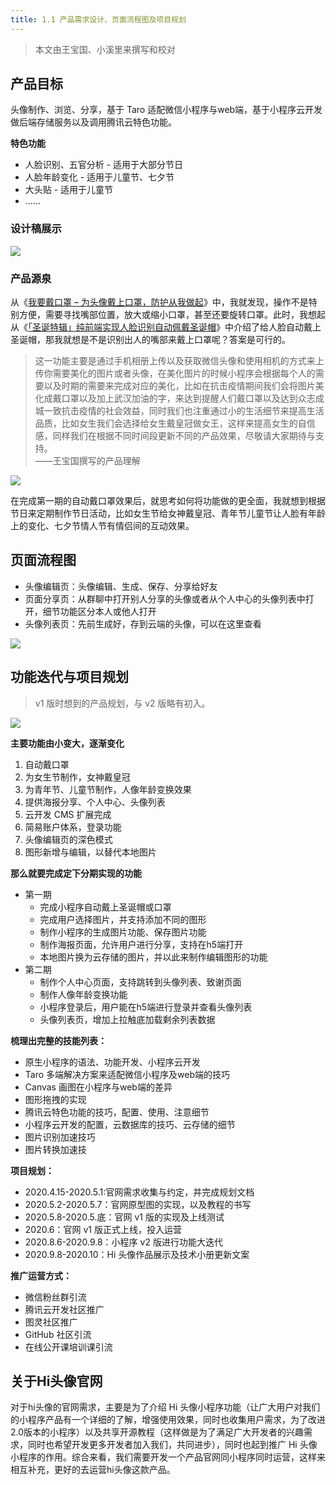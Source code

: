 ```yaml
---
title: 1.1 产品需求设计、页面流程图及项目规划
---
```


> 本文由王宝国、小溪里来撰写和校对

## 产品目标

头像制作、浏览、分享，基于 Taro 适配微信小程序与web端，基于小程序云开发做后端存储服务以及调用腾讯云特色功能。

**特色功能**

* 人脸识别、五官分析 - 适用于大部分节日
* 人脸年龄变化 - 适用于儿童节、七夕节
* 大头贴 - 适用于儿童节
* ……

### 设计稿展示
<!-- TODO 待修改 -->

![](https://n1image.hjfile.cn/res7/2020/03/28/0e2a38b02aef36e9e1e97d1cbbaa0f87.png)


### 产品源泉
<!-- TODO 待修改 -->
从《[我要戴口罩 – 为头像戴上口罩，防护从我做起](https://idealclover.top/archives/602/)》中，我就发现，操作不是特别方便，需要寻找嘴部位置，放大或缩小口罩，甚至还要旋转口罩。此时，我想起从《[「圣诞特辑」纯前端实现人脸识别自动佩戴圣诞帽](https://juejin.im/post/5e02b73fe51d455807699b1f)》中介绍了给人脸自动戴上圣诞帽，那我就想是不是识别出人的嘴部来戴上口罩呢？答案是可行的。

> 这一功能主要是通过手机相册上传以及获取微信头像和使用相机的方式来上传你需要美化的图片或者头像，在美化图片的时候小程序会根据每个人的需要以及时期的需要来完成对应的美化，比如在抗击疫情期间我们会将图片美化成戴口罩以及加上武汉加油的字，来达到提醒人们戴口罩以及达到众志成城一致抗击疫情的社会效益，同时我们也注重通过小的生活细节来提高生活品质，比如女生我们会选择给女生戴皇冠做女王，这样来提高女生的自信感，同样我们在根据不同时间段更新不同的产品效果，尽敬请大家期待与支持。  
> ——王宝国撰写的产品理解

![](https://n1image.hjfile.cn/res7/2020/06/14/e17cfeb9f9f975c97414d5f7ad895a43.jpg)


在完成第一期的自动戴口罩效果后，就思考如何将功能做的更全面，我就想到根据节日来定期制作节日活动，比如女生节给女神戴皇冠、青年节儿童节让人脸有年龄上的变化、七夕节情人节有情侣间的互动效果。

## 页面流程图

* 头像编辑页：头像编辑、生成、保存、分享给好友
* 页面分享页：从群聊中打开别人分享的头像或者从个人中心的头像列表中打开，细节功能区分本人或他人打开
* 头像列表页：先前生成好，存到云端的头像，可以在这里查看

![](https://image-hosting.xiaoxili.com/img/img/20200908/689cd774899a004b272eb713de4a4491-667793.jpg)

## 功能迭代与项目规划
> v1 版时想到的产品规划，与 v2 版略有初入。

![](https://n1image.hjfile.cn/res7/2020/03/28/decc6cb6d45e35fb55d8116353359a53.png)

**主要功能由小变大，逐渐变化**

1. 自动戴口罩
2. 为女生节制作，女神戴皇冠
3. 为青年节、儿童节制作，人像年龄变换效果
4. 提供海报分享、个人中心、头像列表
5. 云开发 CMS 扩展完成
6. 简易账户体系，登录功能
7. 头像编辑页的深色模式
8. 图形新增与编辑，以替代本地图片


**那么就要完成定下分期实现的功能**

* 第一期
  * 完成小程序自动戴上圣诞帽或口罩
  * 完成用户选择图片，并支持添加不同的图形
  * 制作小程序的生成图片功能、保存图片功能
  * 制作海报页面，允许用户进行分享，支持在h5端打开
  * 本地图片换为云存储的图片，并以此来制作编辑图形的功能
* 第二期
  * 制作个人中心页面，支持跳转到头像列表、致谢页面
  * 制作人像年龄变换功能
  * 小程序登录后，用户能在h5端进行登录并查看头像列表
  * 头像列表页，增加上拉触底加载剩余列表数据

**梳理出完整的技能列表：**

* 原生小程序的语法、功能开发、小程序云开发
* Taro 多端解决方案来适配微信小程序及web端的技巧
* Canvas 画图在小程序与web端的差异
* 图形拖拽的实现
* 腾讯云特色功能的技巧，配置、使用、注意细节
* 小程序云开发的配置，云数据库的技巧、云存储的细节
* 图片识别加速技巧
* 图片转换加速技

**项目规划：**

* 2020.4.15-2020.5.1:官网需求收集与约定，并完成规划文档
* 2020.5.2-2020.5.7：官网原型图的实现，以及教程的书写
* 2020.5.8-2020.5.底：官网 v1 版的实现及上线测试
* 2020.6：官网 v1 版正式上线，投入运营
* 2020.8.6-2020.9.8：小程序 v2 版进行功能大迭代
* 2020.9.8-2020.10：Hi 头像作品展示及技术小册更新文案


**推广运营方式：** 

* 微信粉丝群引流
* 腾讯云开发社区推广
* 图灵社区推广
* GitHub 社区引流
* 在线公开课培训课引流

## 关于Hi头像官网

对于hi头像的官网需求，主要是为了介绍 Hi 头像小程序功能（让广大用户对我们的小程序产品有一个详细的了解，增强使用效果，同时也收集用户需求，为了改进2.0版本的小程序）以及共享开源教程（这样做是为了满足广大开发者的兴趣需求，同时也希望开发更多开发者加入我们，共同进步），同时也起到推广 Hi 头像小程序的作用。综合来看，我们需要开发一个产品官网同小程序同时运营，这样来相互补充，更好的去运营hi头像这款产品。




